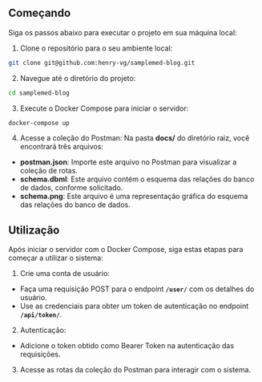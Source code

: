 ## Começando
Siga os passos abaixo para executar o projeto em sua máquina local:

1. Clone o repositório para o seu ambiente local:

```bash
git clone git@github.com:henry-vg/samplemed-blog.git
```

2. Navegue até o diretório do projeto:

```bash
cd samplemed-blog
```

3. Execute o Docker Compose para iniciar o servidor:

```bash
docker-compose up
```
4. Acesse a coleção do Postman:
Na pasta **docs/** do diretório raiz, você encontrará três arquivos:

- **postman.json**: Importe este arquivo no Postman para visualizar a coleção de rotas.
- **schema.dbml**: Este arquivo contém o esquema das relações do banco de dados, conforme solicitado.
- **schema.png**: Este arquivo é uma representação gráfica do esquema das relações do banco de dados.

## Utilização

Após iniciar o servidor com o Docker Compose, siga estas etapas para começar a utilizar o sistema:

1. Crie uma conta de usuário:

- Faça uma requisição POST para o endpoint **`/user/`** com os detalhes do usuário.
- Use as credenciais para obter um token de autenticação no endpoint **`/api/token/`**.

2. Autenticação:

- Adicione o token obtido como Bearer Token na autenticação das requisições.

3. Acesse as rotas da coleção do Postman para interagir com o sistema.
